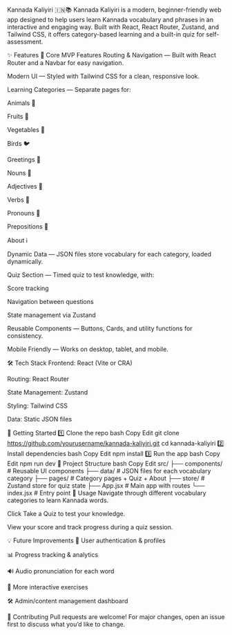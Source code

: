Kannada Kaliyiri 🇮🇳📚
Kannada Kaliyiri is a modern, beginner-friendly web app designed to help users learn Kannada vocabulary and phrases in an interactive and engaging way.
Built with React, React Router, Zustand, and Tailwind CSS, it offers category-based learning and a built-in quiz for self-assessment.

✨ Features
📌 Core MVP Features
Routing & Navigation — Built with React Router and a Navbar for easy navigation.

Modern UI — Styled with Tailwind CSS for a clean, responsive look.

Learning Categories — Separate pages for:

Animals 🐅

Fruits 🍎

Vegetables 🥦

Birds 🐦

Greetings 🙏

Nouns 📘

Adjectives 🎨

Verbs 🏃

Pronouns 👤

Prepositions 📍

About ℹ️

Dynamic Data — JSON files store vocabulary for each category, loaded dynamically.

Quiz Section — Timed quiz to test knowledge, with:

Score tracking

Navigation between questions

State management via Zustand

Reusable Components — Buttons, Cards, and utility functions for consistency.

Mobile Friendly — Works on desktop, tablet, and mobile.

🛠️ Tech Stack
Frontend: React (Vite or CRA)

Routing: React Router

State Management: Zustand

Styling: Tailwind CSS

Data: Static JSON files

🚀 Getting Started
1️⃣ Clone the repo
bash
Copy
Edit
git clone https://github.com/yourusername/kannada-kaliyiri.git
cd kannada-kaliyiri
2️⃣ Install dependencies
bash
Copy
Edit
npm install
3️⃣ Run the app
bash
Copy
Edit
npm run dev
📂 Project Structure
bash
Copy
Edit
src/
├── components/       # Reusable UI components
├── data/             # JSON files for each vocabulary category
├── pages/            # Category pages + Quiz + About
├── store/            # Zustand store for quiz state
├── App.jsx           # Main app with routes
└── index.jsx         # Entry point
📖 Usage
Navigate through different vocabulary categories to learn Kannada words.

Click Take a Quiz to test your knowledge.

View your score and track progress during a quiz session.

💡 Future Improvements
🔐 User authentication & profiles

📊 Progress tracking & analytics

🔊 Audio pronunciation for each word

🎯 More interactive exercises

🛠️ Admin/content management dashboard

🤝 Contributing
Pull requests are welcome!
For major changes, open an issue first to discuss what you’d like to change.
